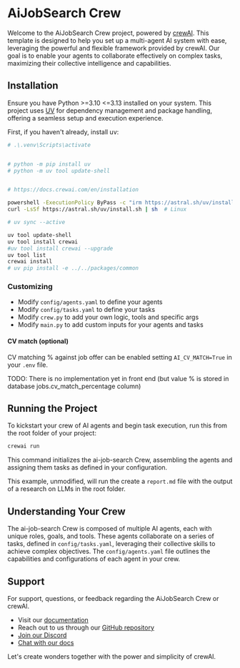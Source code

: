 # AiJobSearch Crew

Welcome to the AiJobSearch Crew project, powered by [crewAI](https://crewai.com). This template is designed to help you set up a multi-agent AI system with ease, leveraging the powerful and flexible framework provided by crewAI. Our goal is to enable your agents to collaborate effectively on complex tasks, maximizing their collective intelligence and capabilities.

## Installation

Ensure you have Python >=3.10 <=3.13 installed on your system. This project uses [UV](https://docs.astral.sh/uv/) for dependency management and package handling, offering a seamless setup and execution experience.

First, if you haven't already, install uv:

```bash
# .\.venv\Scripts\activate


# python -m pip install uv
# python -m uv tool update-shell


# https://docs.crewai.com/en/installation

powershell -ExecutionPolicy ByPass -c "irm https://astral.sh/uv/install.ps1 | iex"  # Windows
curl -LsSf https://astral.sh/uv/install.sh | sh  # Linux

# uv sync --active

uv tool update-shell
uv tool install crewai
#uv tool install crewai --upgrade
uv tool list
crewai install
# uv pip install -e ../../packages/common
```

### Customizing

- Modify `config/agents.yaml` to define your agents
- Modify `config/tasks.yaml` to define your tasks
- Modify `crew.py` to add your own logic, tools and specific args
- Modify `main.py` to add custom inputs for your agents and tasks

#### CV match (optional)

CV matching % against job offer can be enabled setting `AI_CV_MATCH=True` in your `.env` file.

TODO: There is no implementation yet in front end (but value % is stored in database jobs.cv_match_percentage column)

## Running the Project

To kickstart your crew of AI agents and begin task execution, run this from the root folder of your project:

```bash
crewai run
```

This command initializes the ai-job-search Crew, assembling the agents and assigning them tasks as defined in your configuration.

This example, unmodified, will run the create a `report.md` file with the output of a research on LLMs in the root folder.

## Understanding Your Crew

The ai-job-search Crew is composed of multiple AI agents, each with unique roles, goals, and tools. These agents collaborate on a series of tasks, defined in `config/tasks.yaml`, leveraging their collective skills to achieve complex objectives. The `config/agents.yaml` file outlines the capabilities and configurations of each agent in your crew.

## Support

For support, questions, or feedback regarding the AiJobSearch Crew or crewAI.

- Visit our [documentation](https://docs.crewai.com)
- Reach out to us through our [GitHub repository](https://github.com/joaomdmoura/crewai)
- [Join our Discord](https://discord.com/invite/X4JWnZnxPb)
- [Chat with our docs](https://chatg.pt/DWjSBZn)

Let's create wonders together with the power and simplicity of crewAI.
